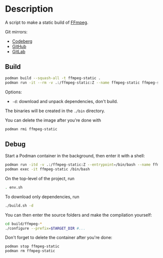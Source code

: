 # Description

A script to make a static build of [FFmpeg](https://www.ffmpeg.org).

Git mirrors:
- [Codeberg](https://codeberg.org/paveloom-f/ffmpeg-static)
- [GitHub](https://github.com/paveloom-f/ffmpeg-static)
- [GitLab](https://gitlab.com/paveloom-g/forks/ffmpeg-static)

## Build

```bash
podman build --squash-all -t ffmpeg-static .
podman run -it --rm -v .:/ffmpeg-static:Z --name ffmpeg-static ffmpeg-static [-d]
```

Options:
* `-d`: download and unpack dependencies, don't build.

The binaries will be created in the `./bin` directory.

You can delete the image after you're done with

```bash
podman rmi ffmpeg-static
```

## Debug

Start a Podman container in the background, then enter it with a shell:

```bash
podman run -itd -v .:/ffmpeg-static:Z --entrypoint=/bin/bash --name ffmpeg-static ffmpeg-static
podman exec -it ffmpeg-static /bin/bash
```

On the top-level of the project, run

```bash
. env.sh
```

To download only dependencies, run

```bash
./build.sh -d
```

You can then enter the source folders and make the compilation yourself:

```bash
cd build/ffmpeg-*
./configure --prefix=$TARGET_DIR #...
```

Don't forget to delete the container after you're done:

```bash
podman stop ffmpeg-static
podman rm ffmpeg-static
```
